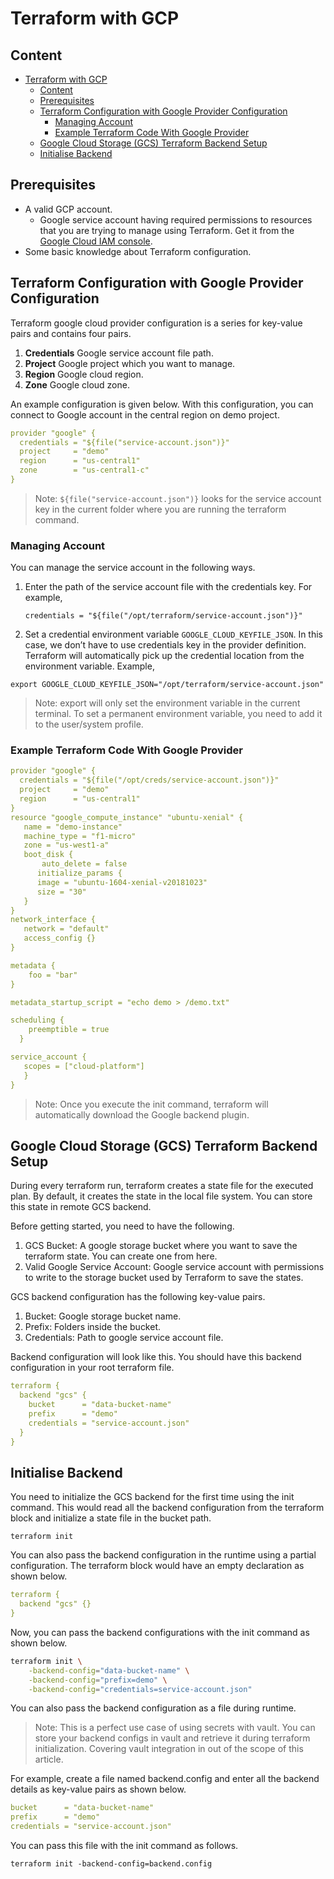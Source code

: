 # Terraform with GCP

## Content

- [Terraform with GCP](#terraform-with-gcp)
  - [Content](#content)
  - [Prerequisites](#prerequisites)
  - [Terraform Configuration with Google Provider Configuration](#terraform-configuration-with-google-provider-configuration)
    - [Managing Account](#managing-account)
    - [Example Terraform Code With Google Provider](#example-terraform-code-with-google-provider)
  - [Google Cloud Storage (GCS) Terraform Backend Setup](#google-cloud-storage-gcs-terraform-backend-setup)
  - [Initialise Backend](#initialise-backend)

## Prerequisites

- A valid GCP account.
  - Google service account having required permissions to resources that you are trying to manage using Terraform. Get it from the [Google Cloud IAM console][1].
- Some basic knowledge about Terraform configuration.

## Terraform Configuration with Google Provider Configuration

Terraform google cloud provider configuration is a series for key-value pairs and contains four pairs.

1. **Credentials** Google service account file path.
2. **Project** Google project which you want to manage.
3. **Region** Google cloud region.
4. **Zone** Google cloud zone.

An example configuration is given below. With this configuration, you can connect to Google account in the central region on demo project.

```yaml
provider "google" {
  credentials = "${file("service-account.json")}"
  project     = "demo"
  region      = "us-central1"
  zone        = "us-central1-c"
}
```

> Note: `${file("service-account.json")}` looks for the service account key in the current folder where you are running the terraform command.

### Managing Account

You can manage the service account in the following ways.

1. Enter the path of the service account file with the credentials key. For example,

    `credentials = "${file("/opt/terraform/service-account.json")}"`

2. Set a credential environment variable `GOOGLE_CLOUD_KEYFILE_JSON`. In this case, we don’t have to use credentials key in the provider definition. Terraform will automatically pick up the credential location from the environment variable. Example,

`export GOOGLE_CLOUD_KEYFILE_JSON="/opt/terraform/service-account.json"`

> Note: export will only set the environment variable in the current terminal. To set a permanent environment variable, you need to add it to the user/system profile.

### Example Terraform Code With Google Provider

```yaml
provider "google" {
  credentials = "${file("/opt/creds/service-account.json")}"
  project     = "demo"
  region      = "us-central1"
}
resource "google_compute_instance" "ubuntu-xenial" {
   name = "demo-instance"
   machine_type = "f1-micro"
   zone = "us-west1-a"
   boot_disk {
       auto_delete = false
      initialize_params {
      image = "ubuntu-1604-xenial-v20181023"
      size = "30"     
   }
}
network_interface {
   network = "default"
   access_config {}
}

metadata {
    foo = "bar"
}

metadata_startup_script = "echo demo > /demo.txt"

scheduling {
    preemptible = true
  }

service_account {
   scopes = ["cloud-platform"]
   }
}
```

> Note: Once you execute the init command, terraform will automatically download the Google backend plugin.

## Google Cloud Storage (GCS) Terraform Backend Setup

During every terraform run, terraform creates a state file for the executed plan. By default, it creates the state in the local file system. You can store this state in remote GCS backend.

Before getting started, you need to have the following.

1. GCS Bucket: A google storage bucket where you want to save the terraform state. You can create one from here.
2. Valid Google Service Account: Google service account with permissions to write to the storage bucket used by Terraform to save the states.

GCS backend configuration has the following key-value pairs.

1. Bucket: Google storage bucket name.
1. Prefix: Folders inside the bucket.
1. Credentials: Path to google service account file.

Backend configuration will look like this. You should have this backend configuration in your root terraform file.

```yaml
terraform {
  backend "gcs" {
    bucket      = "data-bucket-name"
    prefix      = "demo"
    credentials = "service-account.json"
  }
}
```

## Initialise Backend

You need to initialize the GCS backend for the first time using the init command. This would read all the backend configuration from the terraform block and initialize a state file in the bucket path.

`terraform init`

You can also pass the backend configuration in the runtime using a partial configuration.
The terraform block would have an empty declaration as shown below.

```yaml
terraform {
  backend "gcs" {}  
}
```

Now, you can pass the backend configurations with the init command as shown below.

```bash
terraform init \
    -backend-config="data-bucket-name" \
    -backend-config="prefix=demo" \
    -backend-config="credentials=service-account.json"
```

You can also pass the backend configuration as a file during runtime.

> Note: This is a perfect use case of using secrets with vault. You can store your backend configs in vault and retrieve it during terraform initialization. Covering vault integration in out of the scope of this article.

For example, create a file named backend.config and enter all the backend details as key-value pairs as shown below.

```yaml
bucket      = "data-bucket-name"
prefix      = "demo"
credentials = "service-account.json"
```

You can pass this file with the init command as follows.

`terraform init -backend-config=backend.config`

[1]:https://console.cloud.google.com/iam-admin/serviceaccounts